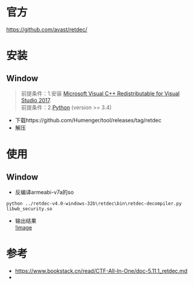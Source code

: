 # 官方
https://github.com/avast/retdec/
# 安装
## Window
> 前提条件：1.安装 [Microsoft Visual C++ Redistributable for Visual Studio 2017](https://support.microsoft.com/en-us/help/2977003/the-latest-supported-visual-c-downloads).\
> 前提条件：2.[Python](https://www.python.org/) (version >= 3.4)

- 下载https://github.com/Humenger/tool/releases/tag/retdec
- 解压
# 使用
## Window
- 反编译armeabi-v7a的so
```
python ../retdec-v4.0-windows-32b\retdec\bin\retdec-decompiler.py libwb_security.so
```
- 输出结果\
[!image](./images/retdec_done.png)
# 参考
- https://www.bookstack.cn/read/CTF-All-In-One/doc-5.11.1_retdec.md
- 
